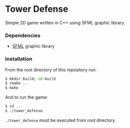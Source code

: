 # Tower Defense
Simple 2D game written in C++ using SFML graphic library.

### Dependencies
* [SFML] graphic library

### Installation
From the root directory of this repository run:
```sh
$ mkdir build; cd build
$ cmake ..
$ make
```
And to run the game:
```sh
$ cd ..
$ ./tower_defense
```
`./tower_defense` must be executed from root directory.

   [SFML]: http://www.sfml-dev.org/
